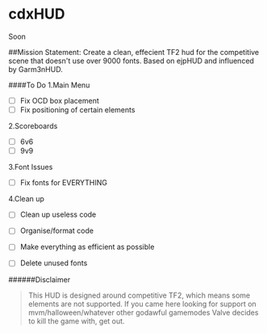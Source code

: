 # cdxHUD
Soon


##Mission Statement:
Create a clean, effecient TF2 hud for the competitive scene that doesn't use over 9000 fonts.
Based on ejpHUD and influenced by Garm3nHUD.

####To Do
1.Main Menu
- [ ] Fix OCD box placement
- [ ] Fix positioning of certain elements

2.Scoreboards
- [ ] 6v6
- [ ] 9v9

3.Font Issues
- [ ] Fix fonts for EVERYTHING

4.Clean up
- [ ] Clean up useless code
- [ ] Organise/format code
- [ ] Make everything as efficient as possible
- [ ] Delete unused fonts


######Disclaimer
>This HUD is designed around competitive TF2, which means some elements are not supported. If you came here looking for support on mvm/halloween/whatever other godawful gamemodes Valve decides to kill the game with, get out.
